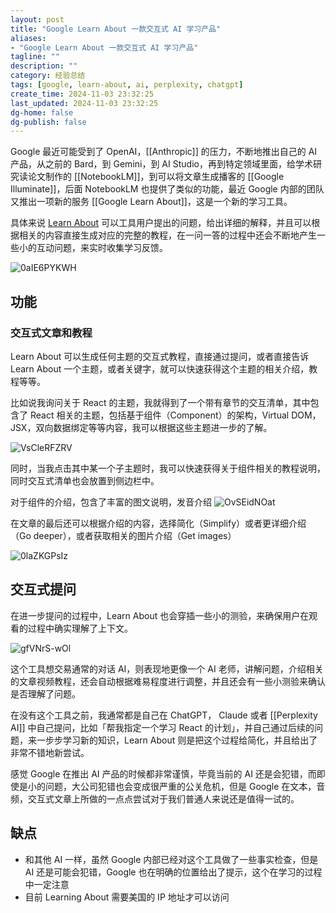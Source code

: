 ```yaml
---
layout: post
title: "Google Learn About 一款交互式 AI 学习产品"
aliases:
- "Google Learn About 一款交互式 AI 学习产品"
tagline: ""
description: ""
category: 经验总结
tags: [google, learn-about, ai, perplexity, chatgpt]
create_time: 2024-11-03 23:32:25
last_updated: 2024-11-03 23:32:25
dg-home: false
dg-publish: false
---
```


Google 最近可能受到了 OpenAI，[[Anthropic]] 的压力，不断地推出自己的 AI 产品，从之前的 Bard，到 Gemini，到 AI Studio，再到特定领域里面，给学术研究读论文制作的 [[NotebookLM]]，到可以将文章生成播客的 [[Google Illuminate]]，后面 NotebookLM 也提供了类似的功能，最近 Google 内部的团队又推出一项新的服务 [[Google Learn About]]，这是一个新的学习工具。

具体来说 [Learn About](https://learning.google.com/experiments/learn-about/signup) 可以工具用户提出的问题，给出详细的解释，并且可以根据相关的内容直接生成对应的完整的教程，在一问一答的过程中还会不断地产生一些小的互动问题，来实时收集学习反馈。

![0aIE6PYKWH](https://pic.einverne.info/images/0aIE6PYKWH.png)

## 功能

### 交互式文章和教程

Learn About 可以生成任何主题的交互式教程，直接通过提问，或者直接告诉 Learn About 一个主题，或者关键字，就可以快速获得这个主题的相关介绍，教程等等。

比如说我询问关于 React 的主题，我就得到了一个带有章节的交互清单，其中包含了 React 相关的主题，包括基于组件（Component）的架构，Virtual DOM，JSX，双向数据绑定等等内容，我可以根据这些主题进一步的了解。

![VsCleRFZRV](https://pic.einverne.info/images/VsCleRFZRV.png)

同时，当我点击其中某一个子主题时，我可以快速获得关于组件相关的教程说明，同时交互式清单也会放置到侧边栏中。

对于组件的介绍，包含了丰富的图文说明，发音介绍
![OvSEidNOat](https://pic.einverne.info/images/OvSEidNOat.png)

在文章的最后还可以根据介绍的内容，选择简化（Simplify）或者更详细介绍（Go deeper），或者获取相关的图片介绍（Get images）

![0laZKGPsIz](https://pic.einverne.info/images/0laZKGPsIz.png)

## 交互式提问

在进一步提问的过程中，Learn About 也会穿插一些小的测验，来确保用户在观看的过程中确实理解了上下文。

![gfVNrS-wOl](https://pic.einverne.info/images/gfVNrS-wOl.png)

这个工具想交易通常的对话 AI，则表现地更像一个 AI 老师，讲解问题，介绍相关的文章视频教程，还会自动根据难易程度进行调整，并且还会有一些小测验来确认是否理解了问题。

在没有这个工具之前，我通常都是自己在 ChatGPT， Claude 或者 [[Perplexity AI]] 中自己提问，比如「帮我指定一个学习 React 的计划」，并自己通过后续的问题，来一步步学习新的知识，Learn About 则是把这个过程给简化，并且给出了非常不错地新尝试。

感觉 Google 在推出 AI 产品的时候都非常谨慎，毕竟当前的 AI 还是会犯错，而即使是小的问题，大公司犯错也会变成很严重的公关危机，但是 Google 在文本，音频，交互式文章上所做的一点点尝试对于我们普通人来说还是值得一试的。

## 缺点

- 和其他 AI 一样，虽然 Google 内部已经对这个工具做了一些事实检查，但是 AI 还是可能会犯错，Google 也在明确的位置给出了提示，这个在学习的过程中一定注意
- 目前 Learning About 需要美国的 IP 地址才可以访问
